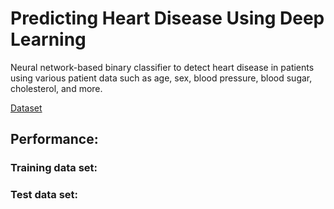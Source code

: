 # Predicting Heart Disease Using Deep Learning

Neural network-based binary classifier to detect heart disease in patients using various patient data such as age, sex, blood pressure, blood sugar, cholesterol, and more.

<a href=https://www.kaggle.com/datasets/fedesoriano/heart-failure-prediction>Dataset</a>

## Performance:

### Training data set:


### Test data set:
